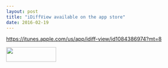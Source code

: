 ```yaml
---
layout: post
title: "iDiffView available on the app store"
date: 2016-02-19
---
```



https://itunes.apple.com/us/app/idiff-view/id1084386974?mt=8

<img src="/blog/apple-marketing-images/Download_on_the_App_Store_Badge_US-UK_135x40.svg" width="135" height="40"/>

